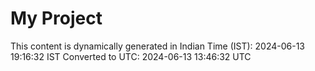 # My Project

This content is dynamically generated in Indian Time (IST): 2024-06-13 19:16:32 IST
Converted to UTC: 2024-06-13 13:46:32 UTC
